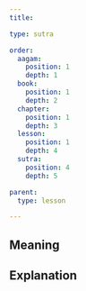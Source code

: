 ```yaml
---
title: 

type: sutra

order:
  aagam: 
    position: 1
    depth: 1
  book: 
    position: 1
    depth: 2
  chapter: 
    position: 1
    depth: 3
  lesson: 
    position: 1
    depth: 4
  sutra: 
    position: 4
    depth: 5

parent:
  type: lesson

---
```


## Meaning


## Explanation
